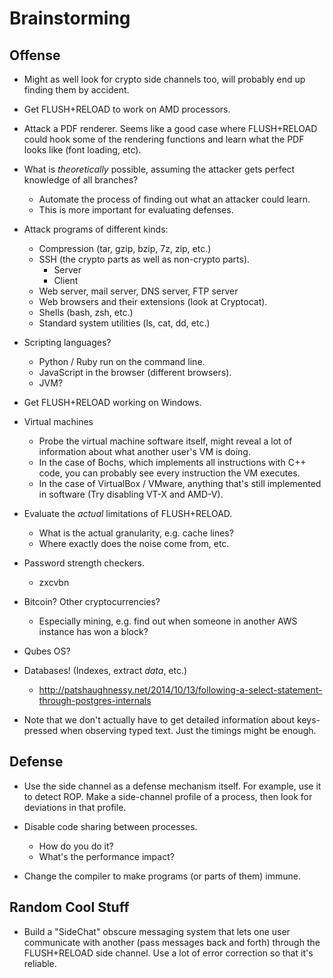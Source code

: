 Brainstorming
=============

Offense
-------

- Might as well look for crypto side channels too, will probably end up finding
  them by accident.

- Get FLUSH+RELOAD to work on AMD processors.

- Attack a PDF renderer. Seems like a good case where FLUSH+RELOAD could hook
  some of the rendering functions and learn what the PDF looks like (font
  loading, etc).

- What is *theoretically* possible, assuming the attacker gets perfect knowledge
  of all branches?
    - Automate the process of finding out what an attacker could learn.
    - This is more important for evaluating defenses.

- Attack programs of different kinds:
    - Compression (tar, gzip, bzip, 7z, zip, etc.)
    - SSH (the crypto parts as well as non-crypto parts).
        - Server
        - Client
    - Web server, mail server, DNS server, FTP server
    - Web browsers and their extensions (look at Cryptocat).
    - Shells (bash, zsh, etc.)
    - Standard system utilities (ls, cat, dd, etc.)

- Scripting languages?
    - Python / Ruby run on the command line.
    - JavaScript in the browser (different browsers).
    - JVM?

- Get FLUSH+RELOAD working on Windows.

- Virtual machines
    - Probe the virtual machine software itself, might reveal a lot of
      information about what another user's VM is doing.
    - In the case of Bochs, which implements all instructions with C++ code, you
      can probably see every instruction the VM executes.
    - In the case of VirtualBox / VMware, anything that's still implemented in
      software (Try disabling VT-X and AMD-V).

- Evaluate the *actual* limitations of FLUSH+RELOAD.
    - What is the actual granularity, e.g. cache lines?
    - Where exactly does the noise come from, etc.

- Password strength checkers.
    - zxcvbn

- Bitcoin? Other cryptocurrencies?
    - Especially mining, e.g. find out when someone in another AWS instance has
      won a block?

- Qubes OS?

- Databases! (Indexes, extract *data*, etc.)
    - http://patshaughnessy.net/2014/10/13/following-a-select-statement-through-postgres-internals

- Note that we don't actually have to get detailed information about
  keys-pressed when observing typed text. Just the timings might be enough.

Defense
-------

- Use the side channel as a defense mechanism itself. For example, use it to
  detect ROP. Make a side-channel profile of a process, then look for deviations
  in that profile.

- Disable code sharing between processes.
    - How do you do it?
    - What's the performance impact?

- Change the compiler to make programs (or parts of them) immune.

Random Cool Stuff
-----------------

- Build a "SideChat" obscure messaging system that lets one user communicate
  with another (pass messages back and forth) through the FLUSH+RELOAD side
  channel. Use a lot of error correction so that it's reliable.

